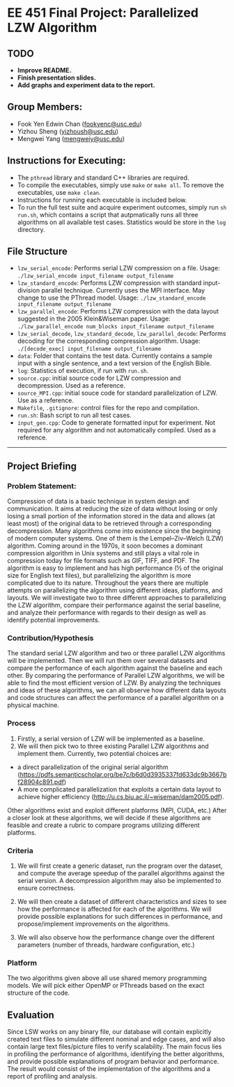# EE 451 Final Project: Parallelized LZW Algorithm

## TODO
- **Improve README.**
- **Finish presentation slides.**
- **Add graphs and experiment data to the report.**

## Group Members:
- Fook Yen Edwin Chan (fookyenc@usc.edu)
- Yizhou Sheng (yizhoush@usc.edu) 
- Mengwei Yang (mengweiy@usc.edu)

## Instructions for Executing:
- The `pthread` library and standard C++ libraries are required.
- To compile the executables, simply use `make` or `make all`. To remove the executables, use `make clean`.
- Instructions for running each executable is included below.
- To run the full test suite and acquire experiment outcomes, simply run `sh run.sh`, which contains a script that autpmatically runs all three algorithms on all available test cases. Statistics would be store in the `log` directory.


## File Structure
- `lzw_serial_encode`: Performs serial LZW compression on a file. Usage: `./lzw_serial_encode input_filename output_filename`
- `lzw_standard_encode`: Performs LZW compression with standard input-division parallel technique. Currently uses the MPI interface. May change to use the PThread model. Usage: `./lzw_standard_encode input_filename output_filename` 
- `lzw_parallel_encode`: Performs LZW compression with the data layout suggested in the 2005 Klein&Wiseman paper. Usage: `./lzw_parallel_encode num_blocks input_filename output_filename`
- `lzw_serial_decode`, `lzw_standard_decode`, `lzw_parallel_decode`: Performs decoding for the corresponding compression algorithm. Usage: `./[decode_exec] input_filename output_filename`
- `data`: Folder that contains the test data. Currently contains a sample input with a single sentence, and a text version of the English Bible.
- `log`: Statistics of execution, if run with `run.sh`.
- `source.cpp`: initial source code for LZW compression and decompression. Used as a reference.
- `source_MPI.cpp`: initial souce code for standard parallelization of LZW. Use as a reference.
- `Makefile`, `.gitignore`: control files for the repo and compilation. 
- `run.sh`: Bash script to run all test cases.
- `input_gen.cpp`: Code to generate formatted input for experiment. Not required for any algorithm and not automatically compiled. Used as a reference.



-----------
## Project Briefing
### Problem Statement:
Compression of data is a basic technique in system design and communication. It aims at reducing the size of data without losing or only losing a small portion of the information stored in the data and allows (at least most) of the original data to be retrieved through a corresponding decompression. Many algorithms come into existence since the beginning of modern computer systems. One of them is the Lempel–Ziv–Welch (LZW) algorithm. Coming around in the 1970s, it soon becomes a dominant compression algorithm in Unix systems and still plays a vital role in compression today for file formats such as GIF, TIFF, and PDF. The algorithm is easy to implement and has high performance (½ of the original size for English text files), but parallelizing the algorithm is more complicated due to its nature. Throughout the years there are multiple attempts on parallelizing the algorithm using different ideas, platforms, and layouts. We will investigate two to three different approaches to parallelizing the LZW algorithm, compare their performance against the serial baseline, and analyze their performance with regards to their design as well as identify potential improvements.

### Contribution/Hypothesis
The standard serial LZW algorithm and two or three parallel LZW algorithms will be implemented. Then we will run them over several datasets and compare the performance of each algorithm against the baseline and each other. By comparing the performance of Parallel LZW algorithms, we will be able to find the most efficient version of LZW. By analyzing the techniques and ideas of these algorithms, we can all observe how different data layouts and code structures can affect the performance of a parallel algorithm on a physical machine.

### Process
1. Firstly, a serial version of LZW will be implemented as a baseline.
2. We will then pick two to three existing Parallel LZW algorithms and implement them. Currently, two potential choices are: 
- a direct parallelization of the original serial algorithm (https://pdfs.semanticscholar.org/be7c/b6d0d3935337fd633dc9b3667bf28904c891.pdf)
- A more complicated parallelization that exploits a certain data layout to achieve higher efficiency (http://u.cs.biu.ac.il/~wiseman/dam2005.pdf).

Other algorithms exist and exploit different platforms (MPI, CUDA, etc.) After a closer look at these algorithms, we will decide if these algorithms are feasible and create a rubric to compare programs utilizing different platforms. 

### Criteria
1. We will first create a generic dataset, run the program over the dataset, and compute the average speedup of the parallel algorithms against the serial version. A decompression algorithm may also be implemented to ensure correctness.

2. We will then create a dataset of different characteristics and sizes to see how the performance is affected for each of the algorithms. We will provide possible explanations for such differences in performance, and propose/implement improvements on the algorithms. 

3. We will also observe how the performance change over the different parameters (number of threads, hardware configuration, etc.)

### Platform
The two algorithms given above all use shared memory programming models. We will pick either OpenMP or PThreads based on the exact structure of the code. 

## Evaluation 
Since LSW works on any binary file, our database will contain explicitly created text files to simulate different nominal and edge cases, and will also contain large text files/picture files to verify scalability. The main focus lies in profiling the performance of algorithms, identifying the better algorithms, and provide possible explanations of program behavior and performance. The result would consist of the implementation of the algorithms and a report of profiling and analysis. 


